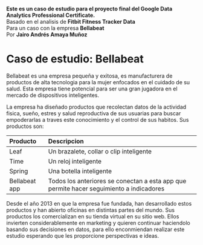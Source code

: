 **Este es un caso de estudio para el proyecto final del Google Data Analytics Professional Certificate.**  
Basado en el analisis de **Fitbit Fitness Tracker Data**  
Para un caso con la empresa **Bellabeat**  
Por **Jairo Andrés Amaya Muñoz**  

# Caso de estudio: Bellabeat

Bellabeat es una empresa pequeña y exitosa, es manufacturera de productos de alta tecnologia para la mujer enfocados en el cuidado de su salud. Esta empresa tiene potencial para ser una gran jugadora en el mercado de dispositivos inteligentes.

La empresa ha diseñado productos que recolectan datos de la actividad fisica, sueño, estres y salud reproductiva de sus usuarias para buscar empoderarlas a traves este conocimiento y el control de sus habitos. Sus productos son:

| Producto | Descripcion |
| :--------------- | :--------------- |
| Leaf | Un brazalete, collar o clip inteligente |
| Time | Un reloj inteligente |
| Spring | Una botella inteligente |
| Bellabeat app | Todos los anteriores se conectan a esta app que permite hacer seguimiento a indicadores |

Desde el año 2013 en que la empresa fue fundada, han desarrollado estos productos y han abierto oficinas en distintas partes del mundo. Sus productos los comercializan en su tienda virtual en su sitio web. Ellos invierten considerablemente en marketing y quieren continuar haciendolo basando sus decisiones en datos, para ello enconmiendan realizar este estudio esperando que les proporcione perspectivas e ideas.

